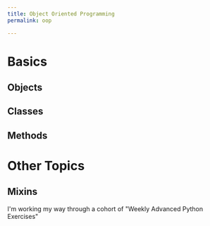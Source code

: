 ```yaml
---
title: Object Oriented Programming
permalink: oop

---
```

# Basics

## Objects

## Classes

## Methods

# Other Topics

## Mixins

I'm working my way through a cohort of "Weekly Advanced Python Exercises"